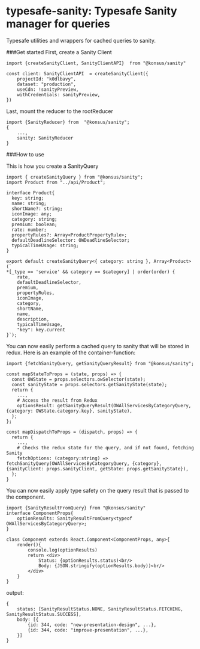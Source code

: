 # typesafe-sanity: Typesafe Sanity manager for queries

Typesafe utilities and wrappers for cached queries to sanity. 

###Get started
First,  create a Sanity Client
```
import {createSanityClient, SanityClientAPI}  from "@konsus/sanity"

const client: SanityClientAPI  = createSanityClient({
    projectId: "k0dlbavy",
    dataset: "production",
    useCdn: !sanityPreview,
    withCredentials: sanityPreview,
})
```

Last, mount the reducer to the rootReducer
```
import {SanityReducer} from  "@konsus/sanity";
{
    ...,
    sanity: SanityReducer
}
```


###How to use 

This is how you create a SanityQuery
```
import { createSanityQuery } from "@konsus/sanity";
import Product from "../api/Product";

interface Product{
  key: string;
  name: string;
  shortName?: string;
  iconImage: any;
  category: string;
  premium: boolean;
  rate: number;
  propertyRules?: Array<ProductPropertyRule>;
  defaultDeadlineSelector: OWDeadlineSelector;
  typicalTimeUsage: string;
}

export default createSanityQuery<{ category: string }, Array<Product>(`
*[_type == 'service' && category == $category] | order(order) {
    rate,
    defaultDeadlineSelector,
    premium,
    propertyRules,
    iconImage,
    category,
    shortName,
    name,
    description,
    typicalTimeUsage,
    "key": key.current
}`);
```

You can now easily perform a cached query to sanity that will be stored in redux. Here is an example of the container-function:
```
import {fetchSanityQuery, getSanityQueryResult} from "@konsus/sanity";

const mapStateToProps = (state, props) => {
  const OWState = props.selectors.owSelector(state);
  const sanityState = props.selectors.getSanityState(state);
  return {
    ...,
    # Access the result from Redux
    optionsResult: getSanityQueryResult(OWAllServicesByCategoryQuery, {category: OWState.category.key}, sanityState),
  };
};

const mapDispatchToProps = (dispatch, props) => {
  return {
    ...,
    # Checks the redux state for the query, and if not found, fetching Sanity
    fetchOptions: (category:string) => fetchSanityQuery(OWAllServicesByCategoryQuery, {category}, {sanityClient: props.sanityClient, getState: props.getSanityState}),
  };
}

```

You can now easily apply type safety on the query result that is passed to the component.
```
import {SanityResultFromQuery} from "@konsus/sanity"
interface ComponentProps{
    optionResults: SanityResultFromQuery<typeof OWAllServicesByCategoryQuery>;
}

class Component extends React.Component<ComponentProps, any>{
    render(){
        console.log(optionResults)
        return <div>
            Status: {optionResults.status)<br/>
            Body: {JSON.stringify(optionResults.body))<br/>
        </div>
    }
}
```

output:
```
{
    status: [SanityResultStatus.NONE, SanityResultStatus.FETCHING, SanityResultStatus.SUCCESS],
    body: [{
        {id: 344, code: "new-presentation-design", ...},
        {id: 344, code: "improve-presentation", ...},
    }]
}

```
            






